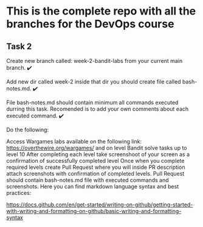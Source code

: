 # This is the complete repo with all the branches for the DevOps course

## Task 2
Create new branch called: week-2-bandit-labs from your current main branch. ✔️

Add new dir called week-2 inside that dir you should create file called bash-notes.md. ✔️

File bash-notes.md should contain minimum all commands executed durring this task. Recomended is to add your own comments about each executed command. ✔️

Do the following:

Access Wargames labs available on the following link: https://overthewire.org/wargames/ and on level Bandit solve tasks up to level 10
After completing each level take screenshoot of your screen as a confirmation of successfully completed level
Once when you complete required levels create Pull Request where you will inside PR description attach screenshots with confirmation of completed levels.
Pull Request should contain bash-notes.md file with executed commands and screenshots.
Here you can find markdown language syntax and best practices:

https://docs.github.com/en/get-started/writing-on-github/getting-started-with-writing-and-formatting-on-github/basic-writing-and-formatting-syntax

